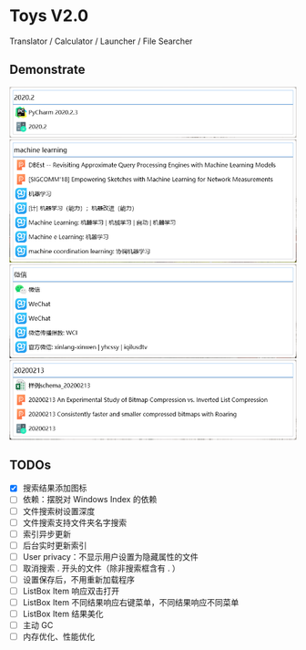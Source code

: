 # Toys V2.0

Translator / Calculator / Launcher / File Searcher

## Demonstrate

![demo1](docs/img/demo1.png)
![demo2](docs/img/demo2.png)
![demo3](docs/img/demo3.png)
![demo4](docs/img/demo4.png)

## TODOs

- [x] 搜索结果添加图标
- [ ] 依赖：摆脱对 Windows Index 的依赖
- [ ] 文件搜索树设置深度
- [ ] 文件搜索支持文件夹名字搜索
- [ ]  索引异步更新
- [ ] 后台实时更新索引
- [ ] User privacy：不显示用户设置为隐藏属性的文件
- [ ] 取消搜索 . 开头的文件（除非搜索框含有 . ）
- [ ] 设置保存后，不用重新加载程序
- [ ] ListBox Item 响应双击打开
- [ ] ListBox Item 不同结果响应右键菜单，不同结果响应不同菜单
- [ ] ListBox Item 结果美化
- [ ] 主动 GC
- [ ] 内存优化、性能优化
